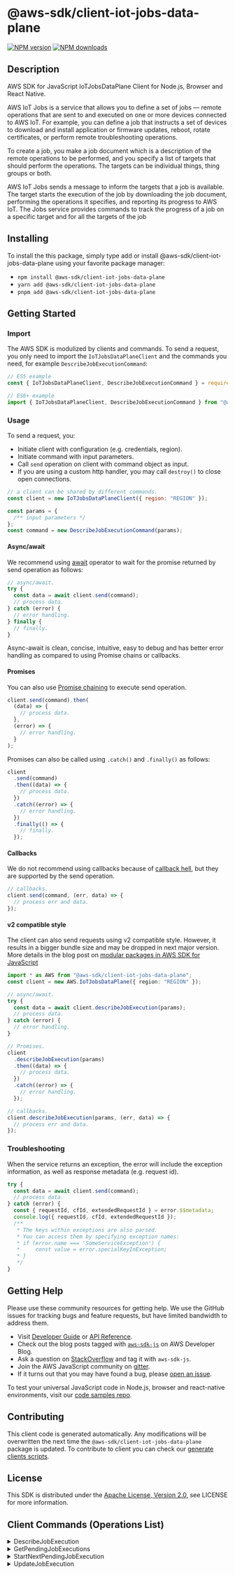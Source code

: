 <!-- generated file, do not edit directly -->

# @aws-sdk/client-iot-jobs-data-plane

[![NPM version](https://img.shields.io/npm/v/@aws-sdk/client-iot-jobs-data-plane/latest.svg)](https://www.npmjs.com/package/@aws-sdk/client-iot-jobs-data-plane)
[![NPM downloads](https://img.shields.io/npm/dm/@aws-sdk/client-iot-jobs-data-plane.svg)](https://www.npmjs.com/package/@aws-sdk/client-iot-jobs-data-plane)

## Description

AWS SDK for JavaScript IoTJobsDataPlane Client for Node.js, Browser and React Native.

<p>AWS IoT Jobs is a service that allows you to define a set of jobs — remote operations that are sent to
and executed on one or more devices connected to AWS IoT. For example, you can define a job that instructs a
set of devices to download and install application or firmware updates, reboot, rotate certificates, or perform
remote troubleshooting operations.</p>
<p> To create a job, you make a job document which is a description of the remote operations to be
performed, and you specify a list of targets that should perform the operations. The targets can be individual
things, thing groups or both.</p>
<p> AWS IoT Jobs sends a message to inform the targets that a job is available. The target starts the
execution of the job by downloading the job document, performing the operations it specifies, and reporting its
progress to AWS IoT. The Jobs service provides commands to track the progress of a job on a specific target and
for all the targets of the job</p>

## Installing

To install the this package, simply type add or install @aws-sdk/client-iot-jobs-data-plane
using your favorite package manager:

- `npm install @aws-sdk/client-iot-jobs-data-plane`
- `yarn add @aws-sdk/client-iot-jobs-data-plane`
- `pnpm add @aws-sdk/client-iot-jobs-data-plane`

## Getting Started

### Import

The AWS SDK is modulized by clients and commands.
To send a request, you only need to import the `IoTJobsDataPlaneClient` and
the commands you need, for example `DescribeJobExecutionCommand`:

```js
// ES5 example
const { IoTJobsDataPlaneClient, DescribeJobExecutionCommand } = require("@aws-sdk/client-iot-jobs-data-plane");
```

```ts
// ES6+ example
import { IoTJobsDataPlaneClient, DescribeJobExecutionCommand } from "@aws-sdk/client-iot-jobs-data-plane";
```

### Usage

To send a request, you:

- Initiate client with configuration (e.g. credentials, region).
- Initiate command with input parameters.
- Call `send` operation on client with command object as input.
- If you are using a custom http handler, you may call `destroy()` to close open connections.

```js
// a client can be shared by different commands.
const client = new IoTJobsDataPlaneClient({ region: "REGION" });

const params = {
  /** input parameters */
};
const command = new DescribeJobExecutionCommand(params);
```

#### Async/await

We recommend using [await](https://developer.mozilla.org/en-US/docs/Web/JavaScript/Reference/Operators/await)
operator to wait for the promise returned by send operation as follows:

```js
// async/await.
try {
  const data = await client.send(command);
  // process data.
} catch (error) {
  // error handling.
} finally {
  // finally.
}
```

Async-await is clean, concise, intuitive, easy to debug and has better error handling
as compared to using Promise chains or callbacks.

#### Promises

You can also use [Promise chaining](https://developer.mozilla.org/en-US/docs/Web/JavaScript/Guide/Using_promises#chaining)
to execute send operation.

```js
client.send(command).then(
  (data) => {
    // process data.
  },
  (error) => {
    // error handling.
  }
);
```

Promises can also be called using `.catch()` and `.finally()` as follows:

```js
client
  .send(command)
  .then((data) => {
    // process data.
  })
  .catch((error) => {
    // error handling.
  })
  .finally(() => {
    // finally.
  });
```

#### Callbacks

We do not recommend using callbacks because of [callback hell](http://callbackhell.com/),
but they are supported by the send operation.

```js
// callbacks.
client.send(command, (err, data) => {
  // process err and data.
});
```

#### v2 compatible style

The client can also send requests using v2 compatible style.
However, it results in a bigger bundle size and may be dropped in next major version. More details in the blog post
on [modular packages in AWS SDK for JavaScript](https://aws.amazon.com/blogs/developer/modular-packages-in-aws-sdk-for-javascript/)

```ts
import * as AWS from "@aws-sdk/client-iot-jobs-data-plane";
const client = new AWS.IoTJobsDataPlane({ region: "REGION" });

// async/await.
try {
  const data = await client.describeJobExecution(params);
  // process data.
} catch (error) {
  // error handling.
}

// Promises.
client
  .describeJobExecution(params)
  .then((data) => {
    // process data.
  })
  .catch((error) => {
    // error handling.
  });

// callbacks.
client.describeJobExecution(params, (err, data) => {
  // process err and data.
});
```

### Troubleshooting

When the service returns an exception, the error will include the exception information,
as well as response metadata (e.g. request id).

```js
try {
  const data = await client.send(command);
  // process data.
} catch (error) {
  const { requestId, cfId, extendedRequestId } = error.$$metadata;
  console.log({ requestId, cfId, extendedRequestId });
  /**
   * The keys within exceptions are also parsed.
   * You can access them by specifying exception names:
   * if (error.name === 'SomeServiceException') {
   *     const value = error.specialKeyInException;
   * }
   */
}
```

## Getting Help

Please use these community resources for getting help.
We use the GitHub issues for tracking bugs and feature requests, but have limited bandwidth to address them.

- Visit [Developer Guide](https://docs.aws.amazon.com/sdk-for-javascript/v3/developer-guide/welcome.html)
  or [API Reference](https://docs.aws.amazon.com/AWSJavaScriptSDK/v3/latest/index.html).
- Check out the blog posts tagged with [`aws-sdk-js`](https://aws.amazon.com/blogs/developer/tag/aws-sdk-js/)
  on AWS Developer Blog.
- Ask a question on [StackOverflow](https://stackoverflow.com/questions/tagged/aws-sdk-js) and tag it with `aws-sdk-js`.
- Join the AWS JavaScript community on [gitter](https://gitter.im/aws/aws-sdk-js-v3).
- If it turns out that you may have found a bug, please [open an issue](https://github.com/aws/aws-sdk-js-v3/issues/new/choose).

To test your universal JavaScript code in Node.js, browser and react-native environments,
visit our [code samples repo](https://github.com/aws-samples/aws-sdk-js-tests).

## Contributing

This client code is generated automatically. Any modifications will be overwritten the next time the `@aws-sdk/client-iot-jobs-data-plane` package is updated.
To contribute to client you can check our [generate clients scripts](https://github.com/aws/aws-sdk-js-v3/tree/main/scripts/generate-clients).

## License

This SDK is distributed under the
[Apache License, Version 2.0](http://www.apache.org/licenses/LICENSE-2.0),
see LICENSE for more information.

## Client Commands (Operations List)

<details>
<summary>
DescribeJobExecution
</summary>

[Command API Reference](https://docs.aws.amazon.com/AWSJavaScriptSDK/v3/latest/clients/client-iot-jobs-data-plane/classes/describejobexecutioncommand.html) / [Input](https://docs.aws.amazon.com/AWSJavaScriptSDK/v3/latest/clients/client-iot-jobs-data-plane/interfaces/describejobexecutioncommandinput.html) / [Output](https://docs.aws.amazon.com/AWSJavaScriptSDK/v3/latest/clients/client-iot-jobs-data-plane/interfaces/describejobexecutioncommandoutput.html)

</details>
<details>
<summary>
GetPendingJobExecutions
</summary>

[Command API Reference](https://docs.aws.amazon.com/AWSJavaScriptSDK/v3/latest/clients/client-iot-jobs-data-plane/classes/getpendingjobexecutionscommand.html) / [Input](https://docs.aws.amazon.com/AWSJavaScriptSDK/v3/latest/clients/client-iot-jobs-data-plane/interfaces/getpendingjobexecutionscommandinput.html) / [Output](https://docs.aws.amazon.com/AWSJavaScriptSDK/v3/latest/clients/client-iot-jobs-data-plane/interfaces/getpendingjobexecutionscommandoutput.html)

</details>
<details>
<summary>
StartNextPendingJobExecution
</summary>

[Command API Reference](https://docs.aws.amazon.com/AWSJavaScriptSDK/v3/latest/clients/client-iot-jobs-data-plane/classes/startnextpendingjobexecutioncommand.html) / [Input](https://docs.aws.amazon.com/AWSJavaScriptSDK/v3/latest/clients/client-iot-jobs-data-plane/interfaces/startnextpendingjobexecutioncommandinput.html) / [Output](https://docs.aws.amazon.com/AWSJavaScriptSDK/v3/latest/clients/client-iot-jobs-data-plane/interfaces/startnextpendingjobexecutioncommandoutput.html)

</details>
<details>
<summary>
UpdateJobExecution
</summary>

[Command API Reference](https://docs.aws.amazon.com/AWSJavaScriptSDK/v3/latest/clients/client-iot-jobs-data-plane/classes/updatejobexecutioncommand.html) / [Input](https://docs.aws.amazon.com/AWSJavaScriptSDK/v3/latest/clients/client-iot-jobs-data-plane/interfaces/updatejobexecutioncommandinput.html) / [Output](https://docs.aws.amazon.com/AWSJavaScriptSDK/v3/latest/clients/client-iot-jobs-data-plane/interfaces/updatejobexecutioncommandoutput.html)

</details>
